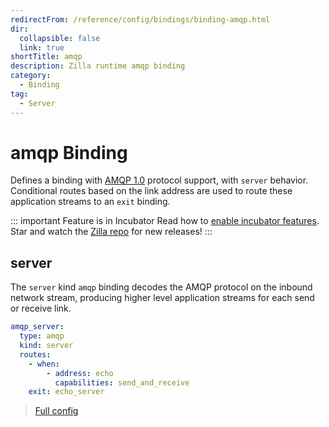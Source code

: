 ```yaml
---
redirectFrom: /reference/config/bindings/binding-amqp.html
dir:
  collapsible: false
  link: true
shortTitle: amqp
description: Zilla runtime amqp binding
category:
  - Binding
tag:
  - Server
---
```


# amqp Binding

Defines a binding with [AMQP 1.0](https://docs.oasis-open.org/amqp/core/v1.0/os/amqp-core-overview-v1.0-os.html) protocol support, with `server` behavior. Conditional routes based on the link address are used to route these application streams to an `exit` binding.

::: important Feature is in Incubator
Read how to [enable incubator features](../../../how-tos/deploy-operate.md#enable-incubator-features). Star and watch the [Zilla repo](https://github.com/aklivity/zilla/releases) for new releases!
:::


## server

The `server` kind `amqp` binding decodes the AMQP protocol on the inbound network stream, producing higher level application streams for each send or receive link.

```yaml {2}
amqp_server:
  type: amqp
  kind: server
  routes:
    - when:
        - address: echo
          capabilities: send_and_receive
    exit: echo_server
```

> [Full config](./server.md)
